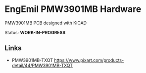 # EngEmil PMW3901MB Hardware

PMW3901MB PCB designed with KiCAD


Status: **WORK-IN-PROGRESS**




## Links

- PMW3901MB-TXQT https://www.pixart.com/products-detail/44/PMW3901MB-TXQT
